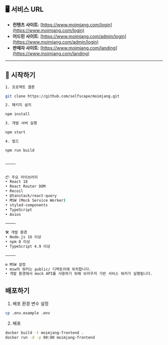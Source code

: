 ## 🖥️ 서비스 URL

- **컨텐츠 사이트**: [https://www.moimjang.com/login](https://www.moimjang.com/login)
- **어드민 사이트**: [https://www.moimjang.com/admin/login](https://www.moimjang.com/admin/login)
- **판매자 사이트**: [https://www.moimjang.com/landing](https://www.moimjang.com/landing)

---

## 🚀 시작하기

```bash
1. 프로젝트 클론

git clone https://github.com/selfscape/moimjang.git

2. 패키지 설치

npm install

3. 개발 서버 실행

npm start

4. 빌드

npm run build


⸻


📦 주요 라이브러리
• React 18
• React Router DOM
• Recoil
• @tanstack/react-query
• MSW (Mock Service Worker)
• styled-components
• TypeScript
• Axios

⸻

🛠️ 개발 환경
• Node.js 16 이상
• npm 8 이상
• TypeScript 4.9 이상

⸻

⚙️ MSW 설정
• msw의 워커는 public/ 디렉토리에 위치합니다.
• 개발 환경에서 mock API를 사용하기 위해 브라우저 기반 서비스 워커가 실행됩니다.
```

## 배포하기
1. 배포 환경 변수 설정
```bash
cp .env.example .env
```

2. 배포
```bash
docker build -t moimjang-frontend .
docker run -d -p 80:80 moimjang-frontend
```

